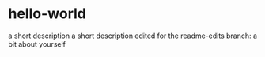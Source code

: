 # hello-world
a short description
a short description edited for the readme-edits branch:
  a bit about yourself
